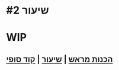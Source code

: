 # שיעור #2  
# WIP
## [הכנות מראש](prerequisite.md) | [שיעור](lesson.md) | [קוד סופי](res/final-code/TeamCode/src/main/java/org/firstinspires/ftc/teamcode/Drive.java)
